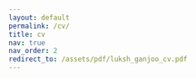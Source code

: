 ```yaml
---
layout: default
permalink: /cv/
title: cv
nav: true
nav_order: 2
redirect_to: /assets/pdf/luksh_ganjoo_cv.pdf
---
```

